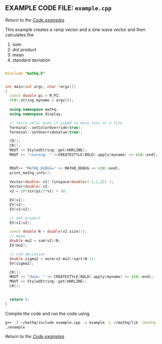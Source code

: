 ## EXAMPLE CODE FILE: `example.cpp`

_Return to the [Code examples](README.md)_


This example creates a ramp vector and a sine wave vector and then calculates the
1. sum
1. dot product
1. mean
1. standard deviation

```C++

#include "mathq.h"


int main(int argc, char *argv[])
{
  const double pi = M_PI;
  std::string myname = argv[0];
  
  using namespace mathq;
  using namespace display;

  // force color even if piped to more,less or a file
  Terminal::setColorOverride(true);
  Terminal::setOverrideValue(true);

  CR();
  CR();
  MOUT << StyledString::get(HORLINE);
  MOUT << "running: " <<CREATESTYLE(BOLD).apply(myname) << std::endl;

  
  MOUT<< "MATHQ_DEBUG=" << MATHQ_DEBUG << std::endl;
  print_mathq_info();
  
  Vector<double> v1( linspace<double>(-1,1,21) );
  Vector<double> v2;
  v2 = 10*sin(pi/2*v1) + 10;

  EV(v1);
  EV(v2);
  EV(v1+v2);

  // dot product
  EV(v1|v2);

  const double N = double(v2.size());
  // mean
  double mu2 = sum(v2)/N;
  EV(mu2);

  // std deviation
  double sigma2 = norm(v2-mu2)/sqrt(N-1);
  EV(sigma2);

  CR();
  MOUT << "done: " << CREATESTYLE(BOLD).apply(myname) << std::endl;
  MOUT << StyledString::get(HORLINE);
  CR();

  
  return 0;
}
```

Compile the code and run the code using
```bash
g++ -I ~/mathq/include example.cpp -o example -L ~/mathq/lib -lmathq
./example
```


_Return to the [Code examples](README.md)_
